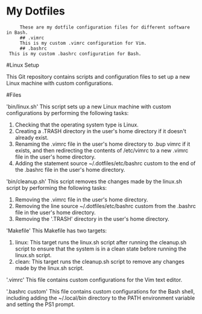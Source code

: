# My Dotfiles
         These are my dotfile configuration files for different software in Bash.
         ## .vimrc
         This is my custom .vimrc configuration for Vim.
         ## .bashrc
	 This is my custom .bashrc configuration for Bash.

#Linux Setup

This Git repository contains scripts and configuration files to set up a new Linux machine with custom configurations.

#Files

'bin/linux.sh'
This script sets up a new Linux machine with custom configurations by performing the following tasks:

1. Checking that the operating system type is Linux.
2. Creating a .TRASH directory in the user's home directory if it doesn't already exist.
3. Renaming the .vimrc file in the user's home directory to .bup vimrc if it exists, and then redirecting the contents of /etc/vimrc to a new .vimrc file in the user's home directory.
4. Adding the statement source ~/.dotfiles/etc/bashrc custom to the end of the .bashrc file in the user's home directory.

'bin/cleanup.sh'
This script removes the changes made by the linux.sh script by performing the following tasks:

1. Removing the .vimrc file in the user's home directory.
2. Removing the line source ~/.dotfiles/etc/bashrc custom from the .bashrc file in the user's home directory.
3. Removing the '.TRASH' directory in the user's home directory.

'Makefile'
This Makefile has two targets:

1. linux: This target runs the linux.sh script after running the cleanup.sh script to ensure that the system is in a clean state before running the linux.sh script.
2. clean: This target runs the cleanup.sh script to remove any changes made by the linux.sh script.

'.vimrc'
This file contains custom configurations for the Vim text editor.

'.bashrc custom'
This file contains custom configurations for the Bash shell, including adding the ~/.local/bin directory to the PATH environment variable and setting the PS1 prompt.

